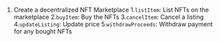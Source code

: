 1. Create a decentralized NFT Marketplace
 1.`listItem`: List NFTs on the marketplace
 2.`buyItem`: Buy the NFTs
 3.`cancelItem`: Cancel a listing
 4.`updateListing`: Update price
 5.`withdrawProceeds`: Withdraw payment for any bought NFTs